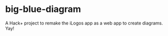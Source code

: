 big-blue-diagram
================

A Hack+ project to remake the iLogos app as a web app to create diagrams.
Yay!